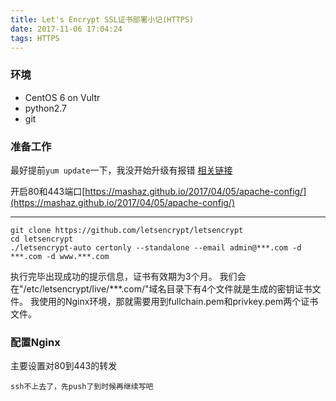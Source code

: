 ```yaml
---
title: Let's Encrypt SSL证书部署小记(HTTPS)
date: 2017-11-06 17:04:24
tags: HTTPS
---
```

### 环境
* CentOS 6 on Vultr
* python2.7
* git
### 准备工作
最好提前```yum update```一下，我没开始升级有报错 
[相关链接](https://community.letsencrypt.org/t/certbot-doesnt-work-with-centos-6-could-not-install-os-dependencies-aborting-bootstrap/25171)

开启80和443端口[https://mashaz.github.io/2017/04/05/apache-config/](https://mashaz.github.io/2017/04/05/apache-config/)

---

```
git clone https://github.com/letsencrypt/letsencrypt
cd letsencrypt
./letsencrypt-auto certonly --standalone --email admin@***.com -d ***.com -d www.***.com
```
执行完毕出现成功的提示信息，证书有效期为3个月。
我们会在"/etc/letsencrypt/live/***.com/"域名目录下有4个文件就是生成的密钥证书文件。
我使用的Nginx环境，那就需要用到fullchain.pem和privkey.pem两个证书文件。

### 配置Nginx
主要设置对80到443的转发
```
ssh不上去了，先push了到时候再继续写吧
```

